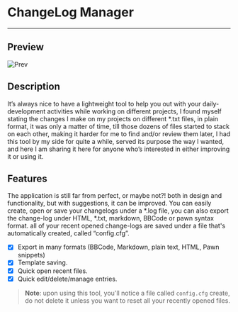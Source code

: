# ChangeLog Manager
---

## Preview
![Prev](https://i.imgur.com/AnwjQeK.png)

## Description
It’s always nice to have a lightweight tool to help you out with your daily-development activities while working on different projects, I found myself stating the changes I make on my projects on different *.txt files, in plain format, it was only a matter of time, till those dozens of files started to stack on each other, making it harder for me to find and/or review them later, I had this tool by my side for quite a while, served its purpose the way I wanted, and here I am sharing it here for anyone who’s interested in either improving it or using it.

## Features
The application is still far from perfect, or maybe not?! both in design and functionality, but with suggestions, it can be improved. You can easily create, open or save your changelogs under a *.log file, you can also export the change-log under HTML, *.txt, markdown, BBCode or pawn syntax format. all of your recent opened change-logs are saved under a file that's automatically created, called “config.cfg”.
- [X] Export in many formats (BBCode, Markdown, plain text, HTML, Pawn snippets)
- [X] Template saving.
- [X] Quick open recent files.
- [X] Quick edit/delete/manage entries.

> **Note**: upon using this tool, you'll notice a file called `config.cfg` create, do not delete it unless you want to reset all your recently opened files.
